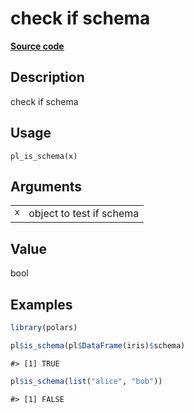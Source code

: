 

# check if schema

[**Source code**](https://github.com/pola-rs/r-polars/tree/main/R/datatype.R#L8)

## Description

check if schema

## Usage

<pre><code class='language-R'>pl_is_schema(x)
</code></pre>

## Arguments

<table>
<tr>
<td style="white-space: nowrap; font-family: monospace; vertical-align: top">
<code id="x">x</code>
</td>
<td>
object to test if schema
</td>
</tr>
</table>

## Value

bool

## Examples

``` r
library(polars)

pl$is_schema(pl$DataFrame(iris)$schema)
```

    #> [1] TRUE

``` r
pl$is_schema(list("alice", "bob"))
```

    #> [1] FALSE
